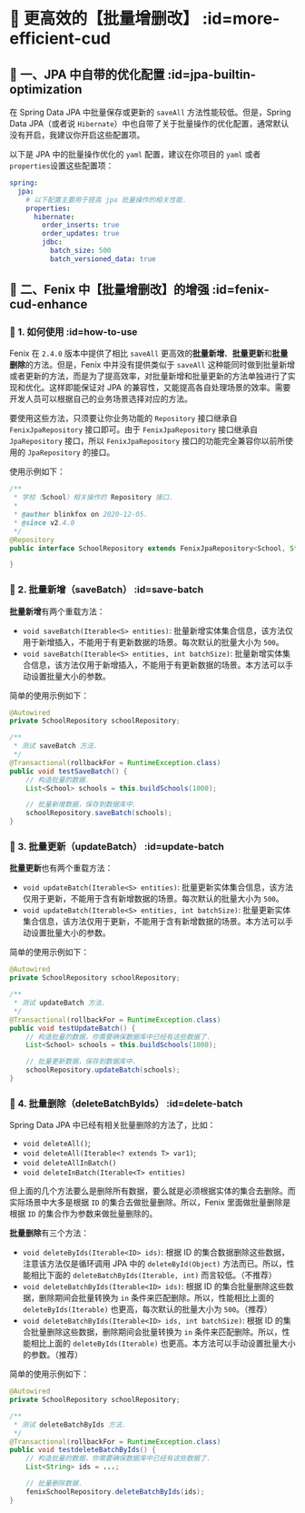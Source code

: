 # 🚀 更高效的【批量增删改】 :id=more-efficient-cud

## 💐 一、JPA 中自带的优化配置 :id=jpa-builtin-optimization

在 Spring Data JPA 中批量保存或更新的 `saveAll` 方法性能较低。但是，Spring Data JPA（或者说 `Hibernate`）中也自带了关于批量操作的优化配置，通常默认没有开启，我建议你开启这些配置项。

以下是 JPA 中的批量操作优化的 `yaml` 配置，建议在你项目的 `yaml` 或者 `properties`设置这些配置项：

```yaml
spring:
  jpa:
    # 以下配置主要用于提高 jpa 批量操作的相关性能.
    properties:
      hibernate:
        order_inserts: true
        order_updates: true
        jdbc:
          batch_size: 500
          batch_versioned_data: true
```

## 🌻 二、Fenix 中【批量增删改】的增强 :id=fenix-cud-enhance

### 🍺 1. 如何使用 :id=how-to-use

Fenix 在 `2.4.0` 版本中提供了相比 `saveAll` 更高效的**批量新增**、**批量更新**和**批量删除**的方法。但是，Fenix 中并没有提供类似于 `saveAll` 这种能同时做到批量新增或者更新的方法，而是为了提高效率，对批量新增和批量更新的方法单独进行了实现和优化。这样即能保证对 JPA 的兼容性，又能提高各自处理场景的效率。需要开发人员可以根据自己的业务场景选择对应的方法。

要使用这些方法，只须要让你业务功能的 `Repository` 接口继承自 `FenixJpaRepository` 接口即可。由于 `FenixJpaRepository` 接口继承自 `JpaRepository` 接口，所以 `FenixJpaRepository` 接口的功能完全兼容你以前所使用的 `JpaRepository` 的接口。

使用示例如下：

```java
/**
 * 学校（School）相关操作的 Repository 接口.
 *
 * @author blinkfox on 2020-12-05.
 * @since v2.4.0
 */
@Repository
public interface SchoolRepository extends FenixJpaRepository<School, String> {

}
```

### 🥤 2. 批量新增（saveBatch） :id=save-batch

**批量新增**有两个重载方法：

- `void saveBatch(Iterable<S> entities)`: 批量新增实体集合信息，该方法仅用于新增插入，不能用于有更新数据的场景。每次默认的批量大小为 `500`。
- `void saveBatch(Iterable<S> entities, int batchSize)`: 批量新增实体集合信息，该方法仅用于新增插入，不能用于有更新数据的场景。本方法可以手动设置批量大小的参数。

简单的使用示例如下：

```java
@Autowired
private SchoolRepository schoolRepository;

/**
 * 测试 saveBatch 方法.
 */
@Transactional(rollbackFor = RuntimeException.class)
public void testSaveBatch() {
    // 构造批量的数据.
    List<School> schools = this.buildSchools(1000);

    // 批量新增数据，保存到数据库中.
    schoolRepository.saveBatch(schools);
}
```

### 🍹 3. 批量更新（updateBatch） :id=update-batch

**批量更新**也有两个重载方法：

- `void updateBatch(Iterable<S> entities)`: 批量更新实体集合信息，该方法仅用于更新，不能用于含有新增数据的场景。每次默认的批量大小为 `500`。
- `void updateBatch(Iterable<S> entities, int batchSize)`: 批量更新实体集合信息，该方法仅用于更新，不能用于含有新增数据的场景。本方法可以手动设置批量大小的参数。

简单的使用示例如下：

```java
@Autowired
private SchoolRepository schoolRepository;

/**
 * 测试 updateBatch 方法.
 */
@Transactional(rollbackFor = RuntimeException.class)
public void testUpdateBatch() {
    // 构造批量的数据，你需要确保数据库中已经有这些数据了.
    List<School> schools = this.buildSchools(1000);

    // 批量更新数据，保存到数据库中.
    schoolRepository.updateBatch(schools);
}
```

### 🥂 4. 批量删除（deleteBatchByIds） :id=delete-batch

Spring Data JPA 中已经有相关批量删除的方法了，比如：

- `void deleteAll()`;
- `void deleteAll(Iterable<? extends T> var1)`;
- `void deleteAllInBatch()`
- `void deleteInBatch(Iterable<T> entities)`

但上面的几个方法要么是删除所有数据，要么就是必须根据实体的集合去删除。而实际场景中大多是根据 `ID` 的集合去做批量删除。所以，Fenix 里面做批量删除是根据 `ID` 的集合作为参数来做批量删除的。

**批量删除**有三个方法：

- `void deleteByIds(Iterable<ID> ids)`: 根据 ID 的集合数据删除这些数据，注意该方法仅是循环调用 JPA 中的 `deleteById(Object)` 方法而已。所以，性能相比下面的 `deleteBatchByIds(Iterable, int)` 而言较低。（不推荐）
- `void deleteBatchByIds(Iterable<ID> ids)`: 根据 ID 的集合批量删除这些数据，删除期间会批量转换为 `in` 条件来匹配删除。所以，性能相比上面的 `deleteByIds(Iterable)` 也更高，每次默认的批量大小为 `500`。（推荐）
- `void deleteBatchByIds(Iterable<ID> ids, int batchSize)`: 根据 ID 的集合批量删除这些数据，删除期间会批量转换为 `in` 条件来匹配删除。所以，性能相比上面的 `deleteByIds(Iterable)` 也更高。本方法可以手动设置批量大小的参数。（推荐）

简单的使用示例如下：

```java
@Autowired
private SchoolRepository schoolRepository;

/**
 * 测试 deleteBatchByIds 方法.
 */
@Transactional(rollbackFor = RuntimeException.class)
public void testdeleteBatchByIds() {
    // 构造批量的数据，你需要确保数据库中已经有这些数据了.
    List<String> ids = ...;

    // 批量删除数据.
    fenixSchoolRepository.deleteBatchByIds(ids);
}
```
